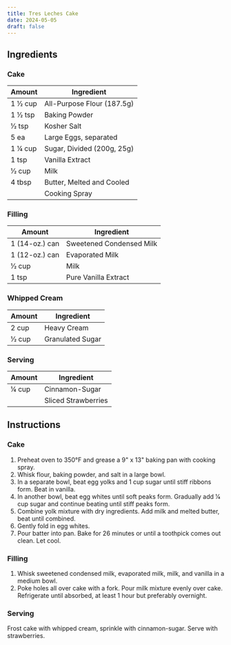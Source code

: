 ```yaml
---
title: Tres Leches Cake
date: 2024-05-05
draft: false
---
```


## Ingredients

### Cake

| Amount         | Ingredient                            |
|----------------|---------------------------------------|
| 1 1⁄2 cup      | All-Purpose Flour (187.5g)            |
| 1 1⁄2 tsp      | Baking Powder                         |
| 1⁄2 tsp        | Kosher Salt                           |
| 5 ea           | Large Eggs, separated                 |
| 1 1⁄4 cup      | Sugar, Divided (200g, 25g) |
| 1 tsp          | Vanilla Extract                  |
| 1⁄2 cup        | Milk                                  |
| 4 tbsp         | Butter, Melted and Cooled             |
|                | Cooking Spray                         |

### Filling

| Amount         | Ingredient                            |
|----------------|---------------------------------------|
| 1 (14-oz.) can | Sweetened Condensed Milk              |
| 1 (12-oz.) can | Evaporated Milk                       |
| 1⁄2 cup        | Milk                                  |
| 1 tsp          | Pure Vanilla Extract                  |

### Whipped Cream

| Amount         | Ingredient                            |
|----------------|---------------------------------------|
| 2 cup          | Heavy Cream                           |
| 1⁄2 cup        | Granulated Sugar                      |

### Serving

| Amount         | Ingredient                            |
|----------------|---------------------------------------|
| 1⁄4 cup        | Cinnamon-Sugar                        |
|                | Sliced Strawberries                   |

## Instructions

### Cake

1. Preheat oven to 350°F and grease a 9" x 13" baking pan with cooking spray.
2. Whisk flour, baking powder, and salt in a large bowl.
3. In a separate bowl, beat egg yolks and 1 cup sugar until stiff ribbons form. Beat in vanilla.
4. In another bowl, beat egg whites until soft peaks form. Gradually add 1⁄4 cup sugar and continue beating until stiff peaks form.
5. Combine yolk mixture with dry ingredients. Add milk and melted butter, beat until combined.
6. Gently fold in egg whites.
7. Pour batter into pan. Bake for 26 minutes or until a toothpick comes out clean. Let cool.

### Filling

1. Whisk sweetened condensed milk, evaporated milk, milk, and vanilla in a medium bowl.
2. Poke holes all over cake with a fork. Pour milk mixture evenly over cake. Refrigerate until absorbed, at least 1 hour but preferably overnight.

### Serving

Frost cake with whipped cream, sprinkle with cinnamon-sugar. Serve with strawberries.
